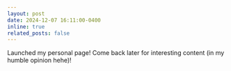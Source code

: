 ```yaml
---
layout: post
date: 2024-12-07 16:11:00-0400
inline: true
related_posts: false
---
```


Launched my personal page! Come back later for interesting content (in my humble opinion hehe)!
